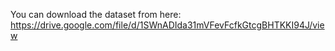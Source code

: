 You can download the dataset from here:
https://drive.google.com/file/d/1SWnADIda31mVFevFcfkGtcgBHTKKI94J/view
